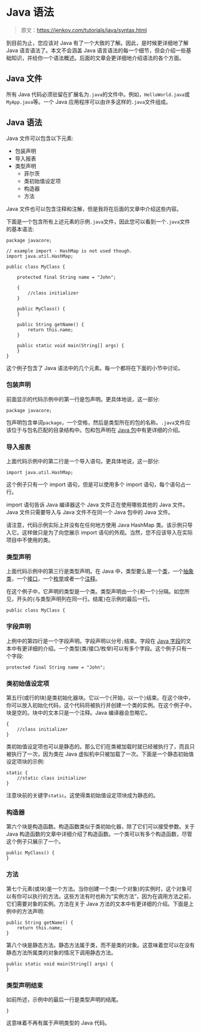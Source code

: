 # Java 语法

> 原文：<https://jenkov.com/tutorials/java/syntax.html>

到目前为止，您应该对 Java 有了一个大致的了解。因此，是时候更详细地了解 Java 语言语法了。本文不会涵盖 Java 语言语法的每一个细节，但会介绍一些基础知识，并给你一个语法概述。后面的文章会更详细地介绍语法的各个方面。

## Java 文件

所有 Java 代码必须驻留在扩展名为`.java`的文件中。例如，`HelloWorld.java`或`MyApp.java`等。一个 Java 应用程序可以由许多这样的`.java`文件组成。

## Java 语法

Java 文件可以包含以下元素:

*   包装声明
*   导入报表
*   类型声明
    *   菲尔茨
    *   类初始值设定项
    *   构造器
    *   方法

Java 文件也可以包含注释和注解，但是我将在后面的文章中介绍这些内容。

下面是一个包含所有上述元素的示例`.java`文件，因此您可以看到一个`.java`文件的基本语法:

```
package javacore;

// example import - HashMap is not used though.
import java.util.HashMap;

public class MyClass {

    protected final String name = "John";

    {
        //class initializer
    }

    public MyClass() {
    }

    public String getName() {
        return this.name;
    }

    public static void main(String[] args) {
    }
}

```

这个例子包含了 Java 语法中的几个元素。每一个都将在下面的小节中讨论。

### 包装声明

前面显示的代码示例中的第一行是包声明。更具体地说，这一部分:

```
package javacore;

```

包声明包含单词`package`，一个空格，然后是类型所在的包的名称。`.java`文件应该位于与包名匹配的目录结构中。包和包声明在 [Java 包](packages.html)中有更详细的介绍。

### 导入报表

上面代码示例中的第二行是一个导入语句。更具体地说，这一部分:

```
import java.util.HashMap;

```

这个例子只有一个 import 语句，但是可以使用多个 import 语句，每个语句占一行。

import 语句告诉 Java 编译器这个 Java 文件正在使用哪些其他的 Java 文件。Java 文件只需要导入与 Java 文件不在同一个 Java 包中的 Java 文件。

请注意，代码示例实际上并没有在任何地方使用 Java HashMap 类。该示例只导入它。这样做只是为了向您展示 import 语句的外观。当然，您不应该导入在实际项目中不使用的类。

### 类型声明

上面代码示例中的第三行是类型声明。在 Java 中，类型要么是一个[类](classes.html)，一个[抽象类](abstract-classes.html)，一个[接口](interfaces)，一个[枚举](enums.html)或者一个[注释](annotations.html)。

在这个例子中，它声明的类型是一个类。类型声明由一个`{`和一个`}`分隔。如您所见，开头的`{`与类型声明列在同一行。结尾`}`在示例的最后一行。

```
public class MyClass {

```

### 字段声明

上例中的第四行是一个字段声明。字段声明以分号`;`结束。字段在 [Java 字段](fields.html)的文本中有更详细的介绍。一个类型(类/接口/枚举)可以有多个字段。这个例子只有一个字段:

```
protected final String name = "John";

```

### 类初始值设定项

第五行(或行的块)是类初始化器块。它以一个`{`开始，以一个`}`结束。在这个块中，你可以放入初始化代码，这个代码将被执行并创建一个类的实例。在这个例子中，块是空的。块中的文本只是一个注释。Java 编译器会忽略它。

```
{
    //class initializer
}

```

类初始值设定项也可以是静态的。那么它们在类被加载时就已经被执行了，而且只被执行了一次，因为类在 Java 虚拟机中只被加载了一次。下面是一个静态初始值设定项块的示例:

```
static {
    //static class initializer
}

```

注意块前的关键字`static`。这使得类初始值设定项块成为静态的。

### 构造器

第六个块是构造函数。构造函数类似于类初始化器，除了它们可以接受参数。关于 Java 构造函数的文章中详细介绍了构造函数。一个类可以有多个构造函数，尽管这个例子只展示了一个。

```
public MyClass() {
}

```

### 方法

第七个元素(或块)是一个方法。当你创建一个类(一个对象)的实例时，这个对象可以有你可以执行的方法。这些方法有时也称为“实例方法”，因为在调用方法之前，它们需要对象的实例。方法在关于 Java 方法的文本中有更详细的介绍。下面是上例中的方法声明:

```
public String getName() {
    return this.name;
}

```

第八个块是静态方法。静态方法属于类，而不是类的对象。这意味着您可以在没有静态方法所属类的对象的情况下调用静态方法。

```
public static void main(String[] args) {
}

```

### 类型声明结束

如前所述，示例中的最后一行是类型声明的结尾。

```
}

```

这意味着不再有属于声明类型的 Java 代码。